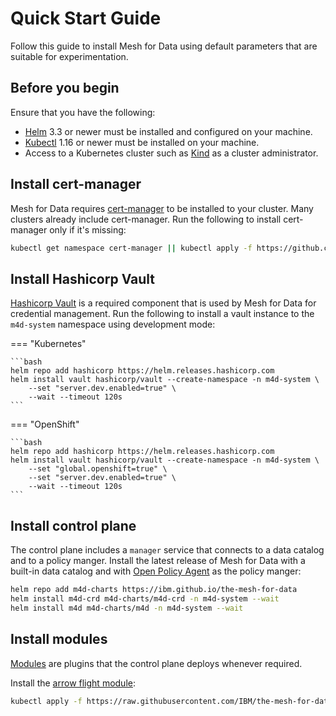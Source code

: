 # Quick Start Guide

Follow this guide to install Mesh for Data using default parameters that are suitable for experimentation.
<!-- For a full installation refer to the [full installation guide](./setup/install) instead. -->

## Before you begin

Ensure that you have the following:

- [Helm](https://helm.sh/) 3.3 or newer must be installed and configured on your machine.
- [Kubectl](https://kubernetes.io/docs/tasks/tools/install-kubectl/) 1.16 or newer must be installed on your machine.
- Access to a Kubernetes cluster such as [Kind](http://kind.sigs.k8s.io/) as a cluster administrator.

## Install cert-manager

Mesh for Data requires [cert-manager](https://cert-manager.io) to be installed to your cluster. 
Many clusters already include cert-manager. Run the following to install cert-manager only if it's missing:

```bash
kubectl get namespace cert-manager || kubectl apply -f https://github.com/jetstack/cert-manager/releases/download/v1.1.0/cert-manager.yaml
``` 

## Install Hashicorp Vault

[Hashicorp Vault](https://www.vaultproject.io/) is a required component that is used by Mesh for Data for credential management.
Run the following to install a vault instance to the `m4d-system` namespace using development mode:

=== "Kubernetes" 

    ```bash
    helm repo add hashicorp https://helm.releases.hashicorp.com
    helm install vault hashicorp/vault --create-namespace -n m4d-system \
        --set "server.dev.enabled=true" \
		--wait --timeout 120s
    ```

=== "OpenShift"

    ```bash
    helm repo add hashicorp https://helm.releases.hashicorp.com
    helm install vault hashicorp/vault --create-namespace -n m4d-system \
        --set "global.openshift=true" \
        --set "server.dev.enabled=true" \
		--wait --timeout 120s
    ```

## Install control plane

The control plane includes a `manager` service that connects to a data catalog and to a policy manger. 
Install the latest release of Mesh for Data with a built-in data catalog and with [Open Policy Agent](https://www.openpolicyagent.org) as the policy manger:

```bash
helm repo add m4d-charts https://ibm.github.io/the-mesh-for-data
helm install m4d-crd m4d-charts/m4d-crd -n m4d-system --wait
helm install m4d m4d-charts/m4d -n m4d-system --wait
```


## Install modules

[Modules](../concepts/modules.md) are plugins that the control plane deploys whenever required. 

Install the [arrow flight module](https://github.com/ibm/the-mesh-for-data-flight-module):

```bash
kubectl apply -f https://raw.githubusercontent.com/IBM/the-mesh-for-data-flight-module/master/module.yaml
```
